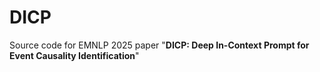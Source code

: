 # DICP
Source code for EMNLP 2025 paper "**DICP: Deep In-Context Prompt for Event Causality Identification**"
